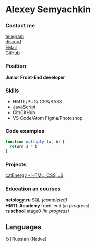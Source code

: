 # Alexey Semyachkin

### Contact me

[telegram](https://t.me/aleksem07)\
[discord](https://discordapp.com/users/658580989295067142)\
[EMail](aleksem07@gmail.com)\
[GitHub](https://github.com/aleksem07)

### Position

**Junior Front-End developer**

### Skills

- HMTL/PUG/ CSS/SASS 
- JavaScript
- Git/GitHub
- VS Code/Atom Figma/Photoshop

### Code examples

```javascript
function multiply (a, b) {
  return a * b
}
```

### Projects

[catEnergy - HTML, CSS, JS](https://github.com/aleksem07/catEnergy)

### Education an courses

**netology.ru** SQL *(completed)*\
**HMTL Academy** front-end *(in progress)*\
**rs school** stage0 *(in progress)*

## Languages
[x] Russian (Native) 
